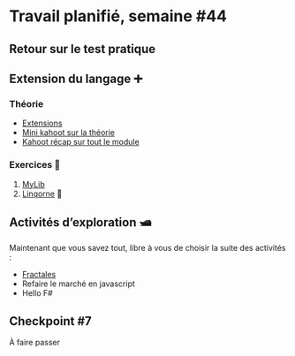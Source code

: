 # Travail planifié, semaine #44

## Retour sur le test pratique

## Extension du langage ➕

### Théorie
- [Extensions](../supports/source/05-Extension.md)
- [Mini kahoot sur la théorie](https://create.kahoot.it/share/extensions-c/04b96e44-3d73-47c0-b888-f8746aa7c99f)
- [Kahoot récap sur tout le module](https://create.kahoot.it/share/c-fonctionnel-linq-extension-recap/24dae2fb-b7e1-4fcd-9cec-818ebae195ae)

###  Exercices 🔨
1. [MyLib](../exos/mylib/README.md)
2. [Linqorne](../exos/linqorne/README.md) 🦄

## Activités d’exploration 🛥
Maintenant que vous savez tout, libre à vous de choisir la suite des activités :

- [Fractales](../exos/fractale/README.md)
- Refaire le marché en javascript
- Hello F#

## Checkpoint #7
À faire passer
